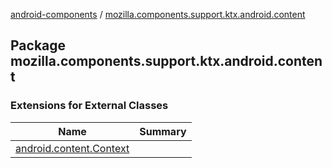 [android-components](../index.md) / [mozilla.components.support.ktx.android.content](./index.md)

## Package mozilla.components.support.ktx.android.content

### Extensions for External Classes

| Name | Summary |
|---|---|
| [android.content.Context](android.content.-context/index.md) |  |
